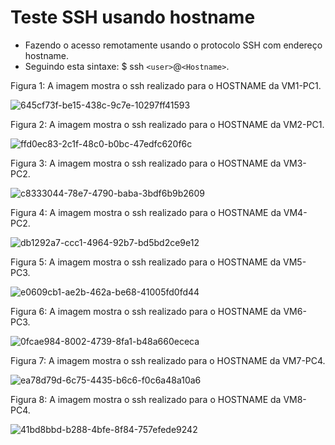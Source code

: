 
# Teste SSH usando hostname 

- Fazendo o acesso remotamente usando o protocolo SSH com endereço hostname.
- Seguindo esta sintaxe:  $ ssh ``<user>``@``<Hostname>``.

Figura 1: A imagem mostra o ssh realizado para o HOSTNAME da VM1-PC1.

![645cf73f-be15-438c-9c7e-10297ff41593](https://user-images.githubusercontent.com/103062837/187977229-2697e5c7-98f1-4742-925e-032650d85333.jpeg)

Figura 2: A imagem mostra o ssh realizado para o HOSTNAME da VM2-PC1.

![ffd0ec83-2c1f-48c0-b0bc-47edfc620f6c](https://user-images.githubusercontent.com/103062837/187969250-597b11fa-27e2-4715-8371-e67eb6b67e1c.jpeg)

Figura 3: A imagem mostra o ssh realizado para o HOSTNAME da VM3-PC2.

![c8333044-78e7-4790-baba-3bdf6b9b2609](https://user-images.githubusercontent.com/103062837/187969298-17d6b455-a18e-4775-8afd-f238bf1796fd.jpeg)

Figura 4: A imagem mostra o ssh realizado para o HOSTNAME da VM4-PC2.

![db1292a7-ccc1-4964-92b7-bd5bd2ce9e12](https://user-images.githubusercontent.com/103062837/187969354-3d49a4dc-da28-40f4-9632-38f104b8f7d7.jpeg)

Figura 5: A imagem mostra o ssh realizado para o HOSTNAME da VM5-PC3.

![e0609cb1-ae2b-462a-be68-41005fd0fd44](https://user-images.githubusercontent.com/103062837/187969389-23ebea06-e813-4a00-876a-1d194966dc88.jpeg)

Figura 6: A imagem mostra o ssh realizado para o HOSTNAME da VM6-PC3.

![0fcae984-8002-4739-8fa1-b48a660ececa](https://user-images.githubusercontent.com/103062837/187969431-30d8dc5c-c4d3-4640-917e-9e1e442c2882.jpeg)

Figura 7: A imagem mostra o ssh realizado para o HOSTNAME da VM7-PC4.

![ea78d79d-6c75-4435-b6c6-f0c6a48a10a6](https://user-images.githubusercontent.com/103062837/187969214-4ceabca0-9012-4bb5-ae02-e14aea02ffbc.jpeg)

Figura 8: A imagem mostra o ssh realizado para o HOSTNAME da VM8-PC4.

![41bd8bbd-b288-4bfe-8f84-757efede9242](https://user-images.githubusercontent.com/103062837/187969217-cfaf3e67-8208-408f-adc1-db797dccc989.jpeg)
